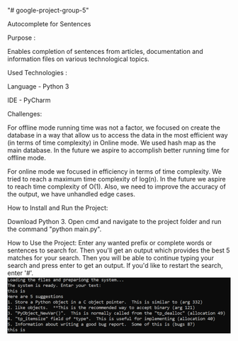 "# google-project-group-5" 

Autocomplete for Sentences


Purpose : 

Enables completion
of sentences from articles, documentation and information files on various technological topics.

Used Technologies :

Language - Python 3

IDE - PyCharm

Challenges:

For offline mode running time was not a factor,
we focused on create the database in a way that allow us to access the data in the most efficient way (in terms of time complexity) in Online mode. 
We used hash map as the main database.
In the future we aspire to accomplish better running time for offline mode.

For online mode we focused in efficiency in terms of time complexity.
We tried to reach a maximum time complexity of log(n).
In the future we aspire to reach time complexity of O(1).
Also, we need to improve the accuracy of the output, we have unhandled edge cases.


How to Install and Run the Project:

Download Python 3. 
Open cmd and navigate to the project folder and run the command "python main.py".

How to Use the Project:
Enter any wanted prefix or complete words or sentences to search for.
Then you'll get an output which provides the best 5 matches for your search.
Then you will be able to continue typing your search and press enter to get an output.
If you'd like to restart the search, enter '#'.
![img.png](img.png)
